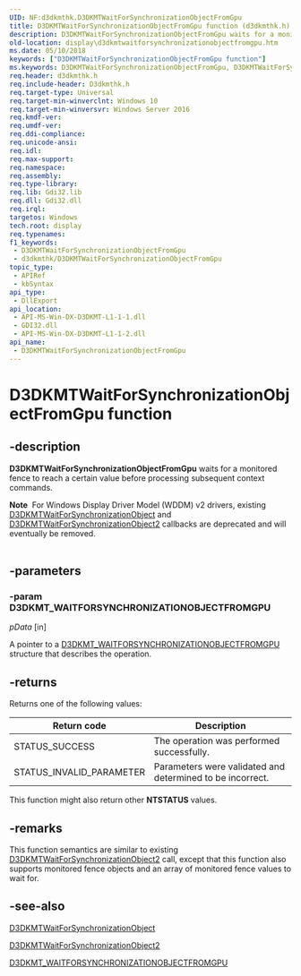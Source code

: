```yaml
---
UID: NF:d3dkmthk.D3DKMTWaitForSynchronizationObjectFromGpu
title: D3DKMTWaitForSynchronizationObjectFromGpu function (d3dkmthk.h)
description: D3DKMTWaitForSynchronizationObjectFromGpu waits for a monitored fence to reach a certain value before processing subsequent context commands.
old-location: display\d3dkmtwaitforsynchronizationobjectfromgpu.htm
ms.date: 05/10/2018
keywords: ["D3DKMTWaitForSynchronizationObjectFromGpu function"]
ms.keywords: D3DKMTWaitForSynchronizationObjectFromGpu, D3DKMTWaitForSynchronizationObjectFromGpu function [Display Devices], d3dkmthk/D3DKMTWaitForSynchronizationObjectFromGpu, display.d3dkmtwaitforsynchronizationobjectfromgpu
req.header: d3dkmthk.h
req.include-header: D3dkmthk.h
req.target-type: Universal
req.target-min-winverclnt: Windows 10
req.target-min-winversvr: Windows Server 2016
req.kmdf-ver: 
req.umdf-ver: 
req.ddi-compliance: 
req.unicode-ansi: 
req.idl: 
req.max-support: 
req.namespace: 
req.assembly: 
req.type-library: 
req.lib: Gdi32.lib
req.dll: Gdi32.dll
req.irql: 
targetos: Windows
tech.root: display
req.typenames: 
f1_keywords:
 - D3DKMTWaitForSynchronizationObjectFromGpu
 - d3dkmthk/D3DKMTWaitForSynchronizationObjectFromGpu
topic_type:
 - APIRef
 - kbSyntax
api_type:
 - DllExport
api_location:
 - API-MS-Win-DX-D3DKMT-L1-1-1.dll
 - GDI32.dll
 - API-MS-Win-DX-D3DKMT-L1-1-2.dll
api_name:
 - D3DKMTWaitForSynchronizationObjectFromGpu
---
```


# D3DKMTWaitForSynchronizationObjectFromGpu function


## -description

<b>D3DKMTWaitForSynchronizationObjectFromGpu</b> waits for a monitored fence to reach a certain value before processing subsequent context commands.
<div class="alert"><b>Note</b>  For Windows Display Driver Model (WDDM) v2 drivers, existing <a href="/windows-hardware/drivers/ddi/d3dkmthk/nf-d3dkmthk-d3dkmtwaitforsynchronizationobject">D3DKMTWaitForSynchronizationObject</a> and <a href="/windows-hardware/drivers/ddi/d3dkmthk/nf-d3dkmthk-d3dkmtwaitforsynchronizationobject2">D3DKMTWaitForSynchronizationObject2</a> callbacks are deprecated and will eventually be removed. </div><div> </div>

## -parameters

### -param D3DKMT_WAITFORSYNCHRONIZATIONOBJECTFROMGPU

*pData* [in]

A pointer to a <a href="/windows-hardware/drivers/ddi/d3dkmthk/ns-d3dkmthk-_d3dkmt_waitforsynchronizationobjectfromgpu">D3DKMT_WAITFORSYNCHRONIZATIONOBJECTFROMGPU</a> structure that describes the operation.

## -returns

Returns one of the following values:

|Return code|Description|
|--- |--- |
|STATUS_SUCCESS|The operation was performed successfully.|
|STATUS_INVALID_PARAMETER|Parameters were validated and determined to be incorrect.|

This function might also return other <b>NTSTATUS</b> values.

## -remarks

This function semantics are similar to existing <a href="/windows-hardware/drivers/ddi/d3dkmthk/nf-d3dkmthk-d3dkmtwaitforsynchronizationobject2">D3DKMTWaitForSynchronizationObject2</a> call, except that this function also supports monitored fence objects and an array of monitored fence values to wait for.

## -see-also

<a href="/windows-hardware/drivers/ddi/d3dkmthk/nf-d3dkmthk-d3dkmtwaitforsynchronizationobject">D3DKMTWaitForSynchronizationObject</a>



<a href="/windows-hardware/drivers/ddi/d3dkmthk/nf-d3dkmthk-d3dkmtwaitforsynchronizationobject2">D3DKMTWaitForSynchronizationObject2</a>



<a href="/windows-hardware/drivers/ddi/d3dkmthk/ns-d3dkmthk-_d3dkmt_waitforsynchronizationobjectfromgpu">D3DKMT_WAITFORSYNCHRONIZATIONOBJECTFROMGPU</a>
